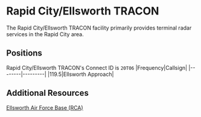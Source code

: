 # Rapid City/Ellsworth TRACON
The Rapid City/Ellsworth TRACON facility primarily provides terminal radar services in the Rapid City area.

## Positions
Rapid City/Ellsworth TRACON's Connect ID is ```20T06```
|Frequency|Callsign|
|--------|---------|
|119.5|Ellsworth Approach|

## Additional Resources
[Ellsworth Air Force Base (RCA)](docs/sops/rca.md)